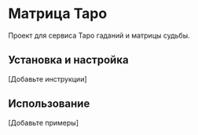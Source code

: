 # Матрица Таро
   
   Проект для сервиса Таро гаданий и матрицы судьбы.
   
   ## Установка и настройка
   
   [Добавьте инструкции]
   
   ## Использование
   
   [Добавьте примеры]
